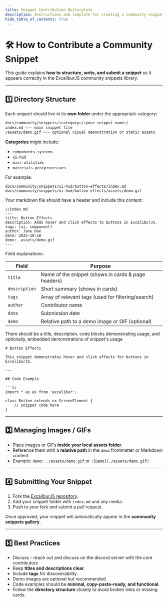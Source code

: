 ```yaml
---
title: Snippet Contribution Boilerplate
description: Instructions and template for creating a community snippet.
hide_table_of_contents: true
---
```


# 🛠️ How to Contribute a Community Snippet

This guide explains **how to structure, write, and submit a snippet** so it appears correctly in the ExcaliburJS community snippets library.

---

## 1️⃣ Directory Structure

Each snippet should live in its **own folder** under the appropriate category:

```bash
docs/community/snippets/<category>/<your-snippet-name>/
index.md <-- main snippet file
/assets/demo.gif <-- optional visual demonstration or static assets
```

**Categories** might include:

- `components-systems`  
- `ui-hud`  
- `misc-utilities`  
- `materials-postprocessors`  

For example:

```
docs/community/snippets/ui-hud/button-effects/index.md
docs/community/snippets/ui-hud/button-effects/assets/demo.gif
```

Your markdown file should have a header and include this content:

```
//index.md
---
title: Button Effects
description: Adds hover and click effects to buttons in ExcaliburJS.
tags: [ui, component]
author: Jane Doe
date: 2025-10-18
demo: .assets/demo.gif
---
```

Field explanations:

| Field         | Purpose                                             |
| ------------- | --------------------------------------------------- |
| `title`       | Name of the snippet (shows in cards & page headers) |
| `description` | Short summary (shows in cards)                      |
| `tags`        | Array of relevant tags (used for filtering/search)  |
| `author`      | Contributor name                                    |
| `date`        | Submission date                                     |
| `demo`        | Relative path to a demo image or GIF (optional)     |


There should be a title, description, code blocks demonstrating usage, and optionally, embedded demonstrations of snippet's usage


```
# Button Effects

This snippet demonstrates hover and click effects for buttons in ExcaliburJS.

---

## Code Example

```ts
import * as ex from 'excalibur';

class Button extends ex.ScreenElement {
    // snippet code here
}

```


---

## 3️⃣ Managing Images / GIFs

- Place images or GIFs **inside your local assets folder**.  
- Reference them with a **relative path** in the `demo` frontmatter or Markdown content.  
- Example: `demo: ./assets/demo.gif` or `![Demo](./assets/demo.gif)`  

---

## 4️⃣ Submitting Your Snippet

1. Fork the [ExcaliburJS repository](https://github.com/excaliburjs/Excalibur).  
2. Add your snippet folder with `index.md` and any media.  
3. Push to your fork and submit a pull request.  

Once approved, your snippet will automatically appear in the **community snippets gallery**.

---

## 5️⃣ Best Practices

- Discuss - reach out and discuss on the discord server with the core contributors
- Keep **titles and descriptions clear**.  
- Include **tags** for discoverability.  
- Demo images are optional but recommended.  
- Code examples should be **minimal, copy-paste-ready, and functional**.  
- Follow the **directory structure** closely to avoid broken links or missing cards.

